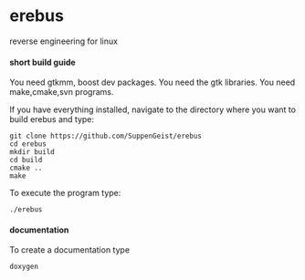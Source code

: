 # erebus
reverse engineering for linux

#### short build guide
You need gtkmm, boost dev packages.
You need the gtk libraries.
You need make,cmake,svn programs.

If you have everything installed, navigate to the directory where you want to build erebus and type:
```
git clone https://github.com/SuppenGeist/erebus
cd erebus
mkdir build
cd build
cmake ..
make
```

To execute the program type:
```
./erebus
```

#### documentation

To create a documentation type
```
doxygen
```